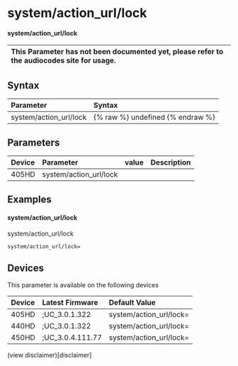 ﻿---
description: system/action_url/lock
search:
    keywords: ['system','action_url','lock']
---

# system/action_url/lock

#### system/action_url/lock


| This Parameter has not been documented yet, please refer to the audiocodes site for usage.  |
| :--- |

## Syntax
| Parameter | Syntax |
| :--- | :--- |
|system/action_url/lock | {% raw %} undefined {% endraw %} |

## Parameters
|Device|Parameter|value|Description|
|:---|:---|:---|:---|
| 405HD | system/action_url/lock |  |  |

## Examples
#### system/action_url/lock

system/action_url/lock

```
system/action_url/lock=
```

## Devices
This parameter is available on the following devices

| Device | Latest Firmware | Default Value |
|:---|:---|:---|
| 405HD | ;UC_3.0.1.322 | system/action_url/lock= 
| 440HD | ;UC_3.0.1.322 | system/action_url/lock= 
| 450HD | ;UC_3.0.4.111.77 | system/action_url/lock= 

(view disclaimer)[disclaimer]
